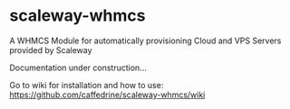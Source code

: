 # scaleway-whmcs
A WHMCS Module for automatically provisioning Cloud and VPS Servers provided by Scaleway

Documentation under construction...

Go to wiki for installation and how to use: https://github.com/caffedrine/scaleway-whmcs/wiki
